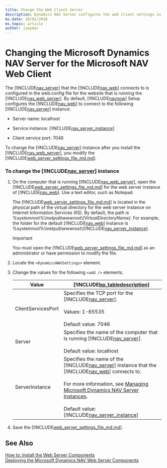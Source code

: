 ```yaml
---
title: Change the Web Client Server
description: Dynamics NAV Server configures the web client settings in the web.config file. Modify the web.config file to change the Server instance after installation.
ms.date: 10/01/2018
ms.topic: article
author: jswymer
---
```

# Changing the Microsoft Dynamics NAV Server for the Microsoft NAV Web Client
The [!INCLUDE[nav_server](includes/nav_server_md.md)] that the [!INCLUDE[nav_web](includes/nav_web_md.md)] connects to is configured in the web.config file for the website that is running the [!INCLUDE[nav_web_server](includes/nav_web_server_md.md)]. By default, [!INCLUDE[navnow](includes/navnow_md.md)] Setup configures the [!INCLUDE[nav_web](includes/nav_web_md.md)] to connect to the following [!INCLUDE[nav_server](includes/nav_server_md.md)] instance:  

-   Server name: localhost  

-   Service instance: [!INCLUDE[nav_server_instance](includes/nav_server_instance_md.md)]  

-   Client service port: 7046  

 To change the [!INCLUDE[nav_server](includes/nav_server_md.md)] instance after you install the [!INCLUDE[nav_web_server](includes/nav_web_server_md.md)], you modify the [!INCLUDE[web_server_settings_file_md.md](includes/web_server_settings_file_md.md)].  

### To change the [!INCLUDE[nav_server](includes/nav_server_md.md)] instance  

1.  On the computer that is running [!INCLUDE[nav_web_server](includes/nav_web_server_md.md)], open the [!INCLUDE[web_server_settings_file_md.md](includes/web_server_settings_file_md.md)] for the web server instance of [!INCLUDE[nav_web](includes/nav_web_md.md)]. Use a text editor, such as Notepad.  

     The [!INCLUDE[web_server_settings_file_md.md](includes/web_server_settings_file_md.md)] is located in the physical path of the virtual directory for the web server instance on Internet Information Services \(IIS\). By default, the path is *%systemroot%\\inetpub\\wwwroot\\\[VirtualDirectoryName\]*. For example, the folder for the default [!INCLUDE[nav_web](includes/nav_web_md.md)] instance is %systemroot%\\inetpub\\wwwroot\\[!INCLUDE[nav_server_instance](includes/nav_server_instance_md.md)].  

    > [!IMPORTANT]  
    >  You must open the [!INCLUDE[web_server_settings_file_md.md](includes/web_server_settings_file_md.md)] as an administrator or have permission to modify the file.  

2.  Locate the `<DynamicsNAVSettings>` element.  

3.  Change the values for the following `<add />` elements.  

    |Value|[!INCLUDE[bp_tabledescription](includes/bp_tabledescription_md.md)]|  
    |-----------|---------------------------------------|  
    |ClientServicesPort|Specifies the TCP port for the [!INCLUDE[nav_server](includes/nav_server_md.md)].<br /><br /> Values: 1-65535<br /><br /> Default value: 7046|  
    |Server|Specifies the name of the computer that is running [!INCLUDE[nav_server](includes/nav_server_md.md)].<br /><br /> Default value: localhost|  
    |ServerInstance|Specifies the name of the [!INCLUDE[nav_server](includes/nav_server_md.md)] instance that the [!INCLUDE[nav_web](includes/nav_web_md.md)] connects to.<br /><br /> For more information, see [Managing Microsoft Dynamics NAV Server Instances](Managing-Microsoft-Dynamics-NAV-Server-Instances.md).<br /><br /> Default value: [!INCLUDE[nav_server_instance](includes/nav_server_instance_md.md)]|  

4.  Save the [!INCLUDE[web_server_settings_file_md.md](includes/web_server_settings_file_md.md)].  

## See Also  
 [How to: Install the Web Server Components](How-to--Install-the-Web-Server-Components.md)   
 [Deploying the Microsoft Dynamics NAV Web Server Components](Deploying-the-Microsoft-Dynamics-NAV-Web-Server-Components.md)
